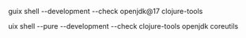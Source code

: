 


 guix shell --development --check openjdk@17 clojure-tools


uix shell --pure --development --check clojure-tools openjdk coreutils
